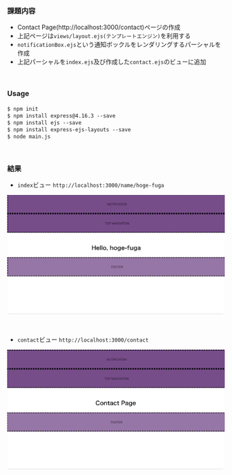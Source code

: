 ### 課題内容
- Contact Page(http://localhost:3000/contact)ページの作成
- 上記ページは`views/layout.ejs(テンプレートエンジン)`を利用する
- `notificationBox.ejs`という通知ボックルをレンダリングするパーシャルを作成
- 上記パーシャルを`index.ejs`及び作成した`contact.ejs`のビューに追加

<br>

### Usage
```
$ npm init
$ npm install express@4.16.3 --save
$ npm install ejs --save
$ npm install express-ejs-layouts --save
$ node main.js
```

<br>

### 結果

- `index`ビュー
`http://localhost:3000/name/hoge-fuga`

![fig](https://github.com/spider-man-tm/readme_figure/blob/master/nodejs-train/10/10-01.png)

<br>

- `contact`ビュー
`http://localhost:3000/contact`

![fig](https://github.com/spider-man-tm/readme_figure/blob/master/nodejs-train/10/10-02.png)
